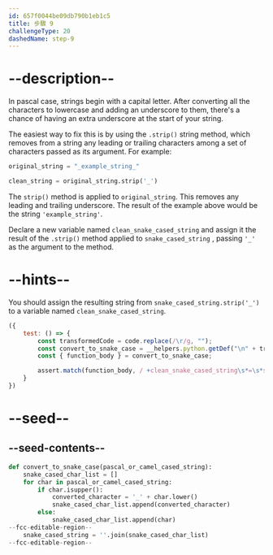 ```yaml
---
id: 657f0044be09db790b1eb1c5
title: 步驟 9
challengeType: 20
dashedName: step-9
---
```


# --description--

In pascal case, strings begin with a capital letter. After converting all the characters to lowercase and adding an underscore to them, there's a chance of having an extra underscore at the start of your string.

The easiest way to fix this is by using the `.strip()` string method, which removes from a string any leading or trailing characters among a set of characters passed as its argument. For example:

```py
original_string = "_example_string_"

clean_string = original_string.strip('_')
```

The `strip()` method is applied to `original_string`. This removes any leading and trailing underscore. The result of the example above would be the string `'example_string'`.

Declare a new variable named `clean_snake_cased_string` and assign it the result of the `.strip()` method applied to `snake_cased_string` , passing `'_'` as the argument to the method.

# --hints--

You should assign the resulting string from `snake_cased_string.strip('_')` to a variable named `clean_snake_cased_string`.

```js
({
    test: () => {
        const transformedCode = code.replace(/\r/g, "");
        const convert_to_snake_case = __helpers.python.getDef("\n" + transformedCode, "convert_to_snake_case");
        const { function_body } = convert_to_snake_case;

        assert.match(function_body, / +clean_snake_cased_string\s*=\s*snake_cased_string.strip\(\s*("|')_\1\s*\)/);
    }
})
```

# --seed--

## --seed-contents--

```py
def convert_to_snake_case(pascal_or_camel_cased_string):
    snake_cased_char_list = []
    for char in pascal_or_camel_cased_string:
        if char.isupper():
            converted_character = '_' + char.lower()
            snake_cased_char_list.append(converted_character)
        else:
            snake_cased_char_list.append(char)
--fcc-editable-region--
    snake_cased_string = ''.join(snake_cased_char_list)
--fcc-editable-region--
```
